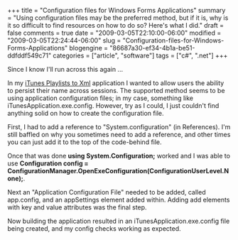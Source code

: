 +++
title = "Configuration files for Windows Forms Applications"
summary = "Using configuration files may be the preferred method, but if it is, why is it so difficult to find resources on how to do so? Here's what I did."
draft = false
comments = true
date = "2009-03-05T22:10:00-06:00"
modified = "2009-03-05T22:24:44-06:00"
slug = "Configuration-files-for-Windows-Forms-Applications"
blogengine = "86687a30-ef34-4b1a-be51-ddfddf549c71"
categories = ["article", "software"]
tags = ["c#", ".net"]
+++

<p>
Since I know I&#39;ll run across this again ... 
</p>
<p>
In my <a href="http://jamesrskemp.com/apps/iTunesPlaylists2Xml/">iTunes Playlists to Xml</a> application I wanted to allow users the ability to persist their name across sessions. The supported method seems to be using application configuration files; in my case, something like iTunesApplication.exe.config. However, try as I could, I just couldn&#39;t find anything solid on how to create the configuration file. 
</p>
<p>
First, I had to add a reference to &quot;System.configuration&quot; (in References). I&#39;m still baffled on why you sometimes need to add a reference, and other times you can just add it to the top of the code-behind file. 
</p>
<p>
Once that was done <strong>using System.Configuration;</strong> worked and I was able to use <strong>Configuration config = ConfigurationManager.OpenExeConfiguration(ConfigurationUserLevel.None);</strong>. 
</p>
<p>
Next an &quot;Application Configuration File&quot; needed to be added, called app.config, and an appSettings element added within. Adding add elements with key and value attributes was the final step. 
</p>
<p>
Now building the application resulted in an iTunesApplication.exe.config file being created, and my config checks working as expected. 
</p>

